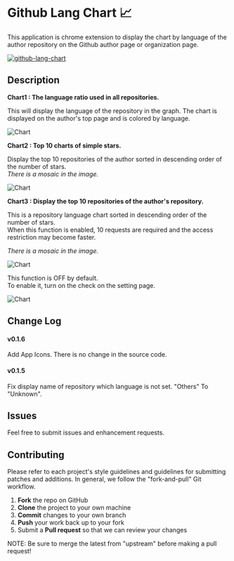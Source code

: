 # Github Lang Chart :chart_with_upwards_trend: 

This application is chrome extension to display the chart by language of the author repository on the Github author page or organization page.

[![github-lang-chart](https://developer.chrome.com/webstore/images/ChromeWebStore_Badge_v2_206x58.png)](https://chrome.google.com/webstore/detail/github-lang-chart/bhbliijbfmmbpgeiphaidlendgdmkkjn)

## Description

**Chart1 : The language ratio used in all repositories.**

This will display the language of the repository in the graph.
The chart is displayed on the author's top page and is colored by language.

![Chart](http://i.imgur.com/JVQpFWI.jpg "Chart")

**Chart2 : Top 10 charts of simple stars.**

Display the top 10 repositories of the author sorted in descending order of the number of stars.  
*There is a mosaic in the image.*

![Chart](http://i.imgur.com/LzzCLuy.jpg "Chart")

**Chart3 : Display the top 10 repositories of the author's repository.**

This is a repository language chart sorted in descending order of the number of stars.  
When this function is enabled, 10 requests are required and the access restriction may become faster.  

*There is a mosaic in the image.*

![Chart](http://i.imgur.com/izuUkPV.jpg "Chart")

This function is OFF by default.  
To enable it, turn on the check on the setting page.

![Chart](http://i.imgur.com/gsDQG59.jpg "Chart")

Change Log
----------

#### v0.1.6

Add App Icons.
There is no change in the source code.

#### v0.1.5

Fix display name of repository which language is not set.
"Others" To "Unknown".

Issues
------

Feel free to submit issues and enhancement requests.

Contributing
------------

Please refer to each project's style guidelines and guidelines for submitting patches and additions. In general, we follow the "fork-and-pull" Git workflow.

 1. **Fork** the repo on GitHub
 2. **Clone** the project to your own machine
 3. **Commit** changes to your own branch
 4. **Push** your work back up to your fork
 5. Submit a **Pull request** so that we can review your changes

NOTE: Be sure to merge the latest from "upstream" before making a pull request!

